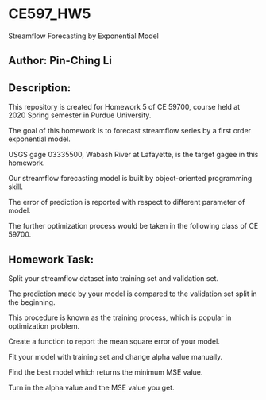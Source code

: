 # CE597_HW5
 Streamflow Forecasting by Exponential Model
## Author: Pin-Ching Li
## Description:
This repository is created for Homework 5 of CE 59700, course held at 2020 Spring semester in Purdue University.

The goal of this homework is to forecast streamflow series by a first order exponential model.

USGS gage 03335500, Wabash River at Lafayette, is the target gagee in this homework.

Our streamflow forecasting model is built by object-oriented programming skill.

The error of prediction is reported with respect to different parameter of model.

The further optimization process would be taken in the following class of CE 59700.

## Homework Task:
Split your streamflow dataset into training set and validation set. 

The prediction made by your model is compared to the validation set split in the beginning. 

This procedure is known as the training process, which is popular in optimization problem. 

Create a function to report the mean square error of your model. 

Fit your model with training set and change alpha value manually. 

Find the best model which returns the minimum MSE value. 

Turn in the alpha value and the MSE value you get.
